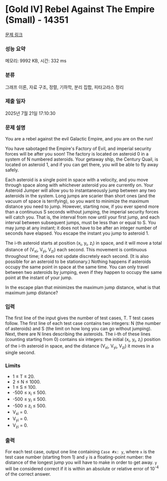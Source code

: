 # [Gold IV] Rebel Against The Empire (Small) - 14351 

[문제 링크](https://www.acmicpc.net/problem/14351) 

### 성능 요약

메모리: 9992 KB, 시간: 332 ms

### 분류

그래프 이론, 자료 구조, 정렬, 기하학, 분리 집합, 피타고라스 정리

### 제출 일자

2025년 7월 21일 17:10:30

### 문제 설명

<p>You are a rebel against the evil Galactic Empire, and you are on the run!</p>

<p>You have sabotaged the Empire's Factory of Evil, and imperial security forces will be after you soon! The factory is located on asteroid 0 in a system of N numbered asteroids. Your getaway ship, the Century Quail, is located on asteroid 1, and if you can get there, you will be able to fly away safely.</p>

<p>Each asteroid is a single point in space with a velocity, and you move through space along with whichever asteroid you are currently on. Your Asteroid Jumper will allow you to instantaneously jump between any two asteroids in the system. Long jumps are scarier than short ones (and the vacuum of space is terrifying), so you want to minimize the maximum distance you need to jump. However, starting now, if you ever spend more than a continuous S seconds without jumping, the imperial security forces will catch you. That is, the interval from now until your first jump, and each interval between subsequent jumps, must be less than or equal to S. You may jump at any instant; it does not have to be after an integer number of seconds have elapsed. You escape the instant you jump to asteroid 1.</p>

<p>The i-th asteroid starts at position (x<sub>i</sub>, y<sub>i</sub>, z<sub>i</sub>) in space, and it will move a total distance of (V<sub>xi</sub>, V<sub>yi</sub>, V<sub>zi</sub>) each second. This movement is continuous throughout time; it does not update discretely each second. (It is also possible for an asteroid to be stationary.) Nothing happens if asteroids occupy the same point in space at the same time. You can only travel between two asteroids by jumping, even if they happen to occupy the same point at the instant of your jump.</p>

<p>In the escape plan that minimizes the maximum jump distance, what is that maximum jump distance?</p>

<ul>
</ul>

### 입력 

 <p>The first line of the input gives the number of test cases, T. T test cases follow. The first line of each test case contains two integers: N (the number of asteroids) and S (the limit on how long you can go without jumping). Next, there are N lines describing the asteroids. The i-th of these lines (counting starting from 0) contains six integers: the initial (x<sub>i</sub>, y<sub>i</sub>, z<sub>i</sub>) position of the i-th asteroid in space, and the distance (V<sub>xi</sub>, V<sub>yi</sub>, V<sub>zi</sub>) it moves in a single second.</p>

<h3>Limits</h3>

<ul>
	<li>1 ≤ T ≤ 20.</li>
	<li>2 ≤ N ≤ 1000.</li>
	<li>1 ≤ S ≤ 100.</li>
	<li>-500 ≤ x<sub>i</sub> ≤ 500.</li>
	<li>-500 ≤ y<sub>i</sub> ≤ 500.</li>
	<li>-500 ≤ z<sub>i</sub> ≤ 500.</li>
	<li>V<sub>xi</sub> = 0.</li>
	<li>V<sub>yi</sub> = 0.</li>
	<li>V<sub>zi</sub> = 0.</li>
</ul>

### 출력 

 <p>For each test case, output one line containing <code>Case #x: y</code>, where <code>x</code> is the test case number (starting from 1) and <code>y</code> is a floating-point number: the distance of the longest jump you will have to make in order to get away. <code>y</code> will be considered correct if it is within an absolute or relative error of 10<sup>-4</sup> of the correct answer. </p>

